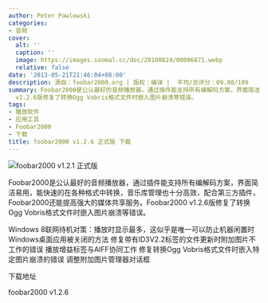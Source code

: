 ```yaml
---
author: Peter Pawlowski
categories:
- 音频
cover:
  alt: ''
  caption: ''
  image: https://images.soomal.cc/doc/20100824/00006871.webp
  relative: false
date: '2013-05-21T21:46:04+08:00'
description: 源自：foobar2000.org | 版权：编译 |  平均/总评分：09.08/109
summary: Foobar2000是公认最好的音频播放器，通过插件能支持所有编解码方案，界面简洁易用，能快速的在各种格式中转换，音乐库管理也十分高效，配合第三方插件，Foobar2000还能提高强大的媒体共享服务。Foobar2000
  v1.2.6版修复了转换Ogg Vobris格式文件时嵌入图片崩溃等错误。
tags:
- 播放软件
- 应用工具
- Foobar2000
- 下载
title: foobar2000 v1.2.6 正式版 下载
---
```


![foobar2000 v1.2.1 正式版](https://images.soomal.cc/doc/20130112/00026533.webp)



Foobar2000是公认最好的音频播放器，通过插件能支持所有编解码方案，界面简洁易用，能快速的在各种格式中转换，音乐库管理也十分高效，配合第三方插件，Foobar2000还能提高强大的媒体共享服务。Foobar2000 v1.2.6版修复了转换Ogg Vobris格式文件时嵌入图片崩溃等错误。



Windows 8联网待机对策：播放时显示最多，这似乎是唯一可以防止机器闲置时Windows桌面应用被关闭的方法
修复带有ID3V2.2标签的文件更新时附加图片不工作的错误
播放增益标签与AIFF协同工作
修复转换Ogg Vobris格式文件时嵌入特定图片崩溃的错误
调整附加图片管理器对话框



下载地址



foobar2000 
v1.2.6